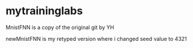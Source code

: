# mytraininglabs

MnistFNN is a copy of the original git by YH

newMnistFNN is my retyped version where i changed seed value to 4321

